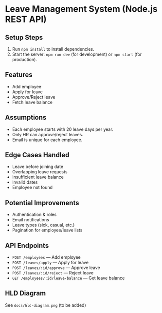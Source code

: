 # Leave Management System (Node.js REST API)

## Setup Steps
1. Run `npm install` to install dependencies.
2. Start the server: `npm run dev` (for development) or `npm start` (for production).

## Features
- Add employee
- Apply for leave
- Approve/Reject leave
- Fetch leave balance

## Assumptions
- Each employee starts with 20 leave days per year.
- Only HR can approve/reject leaves.
- Email is unique for each employee.

## Edge Cases Handled
- Leave before joining date
- Overlapping leave requests
- Insufficient leave balance
- Invalid dates
- Employee not found

## Potential Improvements
- Authentication & roles
- Email notifications
- Leave types (sick, casual, etc.)
- Pagination for employee/leave lists

## API Endpoints
- `POST /employees` — Add employee
- `POST /leaves/apply` — Apply for leave
- `POST /leaves/:id/approve` — Approve leave
- `POST /leaves/:id/reject` — Reject leave
- `GET /employees/:id/leave-balance` — Get leave balance

## HLD Diagram
See `docs/hld-diagram.png` (to be added)
